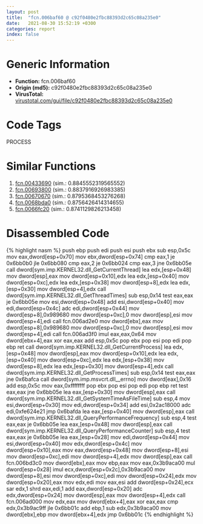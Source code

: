 ```yaml
---
layout: post
title:  "fcn.006baf60 @ c92f0480e2fbc88393d2c65c08a235e0"
date:   2021-08-30 15:52:19 +0300
categories: report
index: false
---
```


# Generic Information
- **Function:** fcn.006baf60
- **Origin (md5):** c92f0480e2fbc88393d2c65c08a235e0
- **VirusTotal:** [virustotal.com/gui/file/c92f0480e2fbc88393d2c65c08a235e0][virustotal_ref]

# Code Tags
<span class="tag" id="PROCESS">PROCESS</span>


# Similar Functions

1. [fcn.00433690][similar_1_ref] (sim.: 0.8845552319565552)
2. [fcn.00693800][similar_2_ref] (sim.: 0.8837916926983385)
3. [fcn.00670670][similar_3_ref] (sim.: 0.8795368453276268)
4. [fcn.0068bda0][similar_4_ref] (sim.: 0.8756426414314655)
5. [fcn.0066fc20][similar_5_ref] (sim.: 0.8741129826213458)


# Disassembled Code

{% highlight nasm %}
push ebp
push edi
push esi
push ebx
sub esp,0x5c
mov eax,dword[esp+0x70]
mov ebx,dword[esp+0x74]
cmp eax,1
je 0x6bb0b0
jle 0x6bb080
cmp eax,2
je 0x6bb024
cmp eax,3
jne 0x6bb05e
call dword[sym.imp.KERNEL32.dll_GetCurrentThread]
lea edx,[esp+0x48]
mov dword[esp],eax
mov dword[esp+0x10],edx
lea edx,[esp+0x40]
mov dword[esp+0xc],edx
lea edx,[esp+0x38]
mov dword[esp+8],edx
lea edx,[esp+0x30]
mov dword[esp+4],edx
call dword[sym.imp.KERNEL32.dll_GetThreadTimes]
sub esp,0x14
test eax,eax
je 0x6bb05e
mov esi,dword[esp+0x48]
add esi,dword[esp+0x40]
mov edi,dword[esp+0x4c]
adc edi,dword[esp+0x44]
mov dword[esp+8],0x989680
mov dword[esp+0xc],0
mov dword[esp],esi
mov dword[esp+4],edi
call fcn.006ad2e0
mov dword[ebx],eax
mov dword[esp+8],0x989680
mov dword[esp+0xc],0
mov dword[esp],esi
mov dword[esp+4],edi
call fcn.006ad3f0
imul eax,eax,0x64
mov dword[ebx+4],eax
xor eax,eax
add esp,0x5c
pop ebx
pop esi
pop edi
pop ebp
ret
call dword[sym.imp.KERNEL32.dll_GetCurrentProcess]
lea edx,[esp+0x48]
mov dword[esp],eax
mov dword[esp+0x10],edx
lea edx,[esp+0x40]
mov dword[esp+0xc],edx
lea edx,[esp+0x38]
mov dword[esp+8],edx
lea edx,[esp+0x30]
mov dword[esp+4],edx
call dword[sym.imp.KERNEL32.dll_GetProcessTimes]
sub esp,0x14
test eax,eax
jne 0x6bafca
call dword[sym.imp.msvcrt.dll__errno]
mov dword[eax],0x16
add esp,0x5c
mov eax,0xffffffff
pop ebx
pop esi
pop edi
pop ebp
ret
test eax,eax
jne 0x6bb05e
lea eax,[esp+0x30]
mov dword[esp],eax
call dword[sym.imp.KERNEL32.dll_GetSystemTimeAsFileTime]
sub esp,4
mov esi,dword[esp+0x30]
mov edi,dword[esp+0x34]
add esi,0x2ac18000
adc edi,0xfe624e21
jmp 0x6bafda
lea eax,[esp+0x40]
mov dword[esp],eax
call dword[sym.imp.KERNEL32.dll_QueryPerformanceFrequency]
sub esp,4
test eax,eax
je 0x6bb05e
lea eax,[esp+0x48]
mov dword[esp],eax
call dword[sym.imp.KERNEL32.dll_QueryPerformanceCounter]
sub esp,4
test eax,eax
je 0x6bb05e
lea eax,[esp+0x28]
mov edi,dword[esp+0x44]
mov esi,dword[esp+0x40]
mov edx,dword[esp+0x4c]
mov dword[esp+0x10],eax
mov eax,dword[esp+0x48]
mov dword[esp+8],esi
mov dword[esp+0xc],edi
mov dword[esp+4],edx
mov dword[esp],eax
call fcn.006bd3c0
mov dword[ebx],eax
mov ebp,eax
mov eax,0x3b9aca00
mul dword[esp+0x28]
imul ecx,dword[esp+0x2c],0x3b9aca00
mov dword[esp+8],esi
mov dword[esp+0xc],edi
mov dword[esp+0x24],edx
mov dword[esp+0x20],eax
mov edx,edi
mov eax,esi
add dword[esp+0x24],ecx
sar edx,1
shrd eax,edi,1
add eax,dword[esp+0x20]
adc edx,dword[esp+0x24]
mov dword[esp],eax
mov dword[esp+4],edx
call fcn.006ad000
mov edx,eax
mov dword[ebx+4],eax
xor eax,eax
cmp edx,0x3b9ac9ff
jle 0x6bb01c
add ebp,1
sub edx,0x3b9aca00
mov dword[ebx],ebp
mov dword[ebx+4],edx
jmp 0x6bb01c
{% endhighlight %}


[similar_1_ref]: /report/fcn.00433690@c92f0480e2fbc88393d2c65c08a235e0
[similar_2_ref]: /report/fcn.00693800@c92f0480e2fbc88393d2c65c08a235e0
[similar_3_ref]: /report/fcn.00670670@c92f0480e2fbc88393d2c65c08a235e0
[similar_4_ref]: /report/fcn.0068bda0@c92f0480e2fbc88393d2c65c08a235e0
[similar_5_ref]: /report/fcn.0066fc20@c92f0480e2fbc88393d2c65c08a235e0
[virustotal_ref]: https://www.virustotal.com/gui/file/c92f0480e2fbc88393d2c65c08a235e0